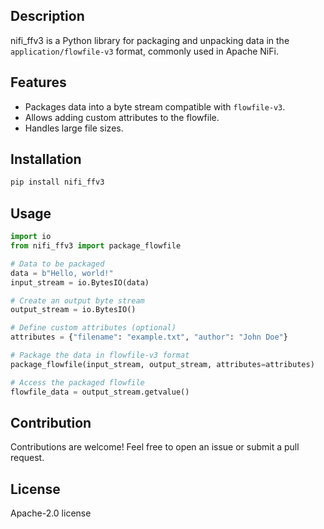 ## Description

nifi_ffv3 is a Python library for packaging and unpacking data in the `application/flowfile-v3` format, commonly used in Apache NiFi.

## Features

* Packages data into a byte stream compatible with `flowfile-v3`.
* Allows adding custom attributes to the flowfile.
* Handles large file sizes.

## Installation

```bash
pip install nifi_ffv3
```

## Usage

```python
import io
from nifi_ffv3 import package_flowfile

# Data to be packaged
data = b"Hello, world!"
input_stream = io.BytesIO(data)

# Create an output byte stream
output_stream = io.BytesIO()

# Define custom attributes (optional)
attributes = {"filename": "example.txt", "author": "John Doe"}

# Package the data in flowfile-v3 format
package_flowfile(input_stream, output_stream, attributes=attributes)

# Access the packaged flowfile
flowfile_data = output_stream.getvalue()
```

## Contribution

Contributions are welcome! Feel free to open an issue or submit a pull request.

## License

Apache-2.0 license